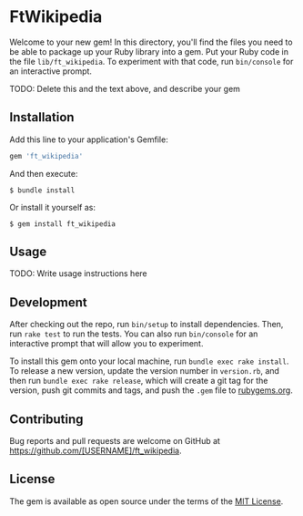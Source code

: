 # FtWikipedia

Welcome to your new gem! In this directory, you'll find the files you need to be able to package up your Ruby library into a gem. Put your Ruby code in the file `lib/ft_wikipedia`. To experiment with that code, run `bin/console` for an interactive prompt.

TODO: Delete this and the text above, and describe your gem

## Installation

Add this line to your application's Gemfile:

```ruby
gem 'ft_wikipedia'
```

And then execute:

    $ bundle install

Or install it yourself as:

    $ gem install ft_wikipedia

## Usage

TODO: Write usage instructions here

## Development

After checking out the repo, run `bin/setup` to install dependencies. Then, run `rake test` to run the tests. You can also run `bin/console` for an interactive prompt that will allow you to experiment.

To install this gem onto your local machine, run `bundle exec rake install`. To release a new version, update the version number in `version.rb`, and then run `bundle exec rake release`, which will create a git tag for the version, push git commits and tags, and push the `.gem` file to [rubygems.org](https://rubygems.org).

## Contributing

Bug reports and pull requests are welcome on GitHub at https://github.com/[USERNAME]/ft_wikipedia.


## License

The gem is available as open source under the terms of the [MIT License](https://opensource.org/licenses/MIT).
